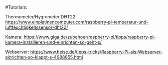 #Tutorials:

Thermometer/Hygrometer DHT22:
https://www.einplatinencomputer.com/raspberry-pi-temperatur-und-luftfeuchtigkeitssensor-dht22/

Kamera:
https://www.giga.de/zubehoer/raspberry-pi/tipps/raspberry-pi-kamera-installieren-und-einrichten-so-geht-s/

Webserver:
https://www.heise.de/tipps-tricks/Raspberry-Pi-als-Webserver-einrichten-so-klappt-s-4988855.html
